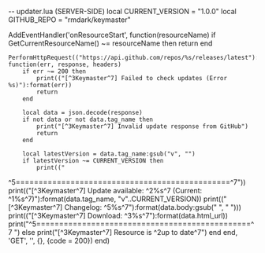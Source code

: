 -- updater.lua (SERVER-SIDE)
local CURRENT_VERSION = "1.0.0"
local GITHUB_REPO = "rmdark/keymaster"

AddEventHandler('onResourceStart', function(resourceName)
    if GetCurrentResourceName() ~= resourceName then return end
    
    PerformHttpRequest(("https://api.github.com/repos/%s/releases/latest"):format(GITHUB_REPO), 
    function(err, response, headers)
        if err ~= 200 then
            print(("[^3Keymaster^7] Failed to check updates (Error %s)"):format(err))
            return
        end

        local data = json.decode(response)
        if not data or not data.tag_name then
            print("[^3Keymaster^7] Invalid update response from GitHub")
            return
        end

        local latestVersion = data.tag_name:gsub("v", "")
        if latestVersion ~= CURRENT_VERSION then
            print(("
^5===============================================^7"))
            print(("[^3Keymaster^7] Update available: ^2%s^7 (Current: ^1%s^7)"):format(data.tag_name, "v"..CURRENT_VERSION))
            print(("[^3Keymaster^7] Changelog: ^5%s^7"):format(data.body:gsub("
", " ")))
            print(("[^3Keymaster^7] Download: ^3%s^7"):format(data.html_url))
            print("^5===============================================^7
")
        else
            print("[^3Keymaster^7] Resource is ^2up to date^7")
        end
    end, 'GET', '', {}, {code = 200})
end)
